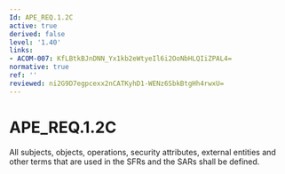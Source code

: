```yaml
---
Id: APE_REQ.1.2C
active: true
derived: false
level: '1.40'
links:
- ACOM-007: KfLBtkBJnDNN_Yx1kb2eWtyeIl6i2OoNbHLQIiZPAL4=
normative: true
ref: ''
reviewed: ni2G9D7egpcexx2nCATKyhD1-WENz6SbkBtgHh4rwxU=
---
```


# APE_REQ.1.2C

All subjects, objects, operations, security attributes, external entities and other terms that are used in the SFRs and the SARs shall be defined.